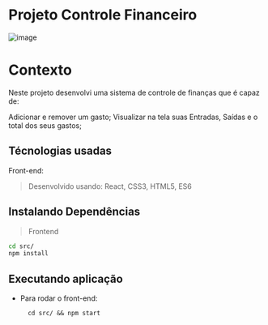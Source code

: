 # Projeto Controle Financeiro

![image](https://user-images.githubusercontent.com/83846567/195350959-91d33438-d3bb-4953-b237-d28a07347cca.png)

# Contexto

Neste projeto desenvolvi uma sistema de controle de finanças que é capaz de:

Adicionar e remover um gasto;
Visualizar na tela suas Entradas, Saídas e o total dos seus gastos;

## Técnologias usadas

Front-end:
> Desenvolvido usando: React, CSS3, HTML5, ES6

## Instalando Dependências

> Frontend
```bash
cd src/
npm install
``` 
## Executando aplicação

* Para rodar o front-end:

  ```
    cd src/ && npm start
  ```
